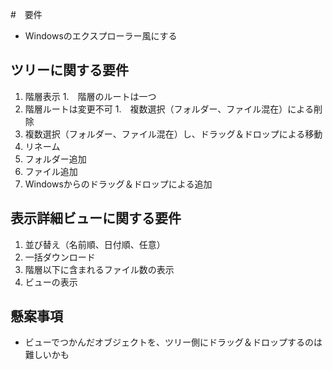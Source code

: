 #　要件

- Windowsのエクスプローラー風にする


## ツリーに関する要件
1. 階層表示
1.　階層のルートは一つ
1. 階層ルートは変更不可
1.　複数選択（フォルダー、ファイル混在）による削除
1. 複数選択（フォルダー、ファイル混在）し、ドラッグ＆ドロップによる移動
1. リネーム
1. フォルダー追加
1. ファイル追加
1. Windowsからのドラッグ＆ドロップによる追加


## 表示詳細ビューに関する要件
1. 並び替え（名前順、日付順、任意）
1. 一括ダウンロード
1. 階層以下に含まれるファイル数の表示
1. ビューの表示

## 懸案事項
- ビューでつかんだオブジェクトを、ツリー側にドラッグ＆ドロップするのは難しいかも
